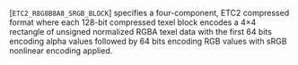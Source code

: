 [`ETC2_R8G8B8A8_SRGB_BLOCK`] specifies a four-component,
ETC2 compressed format where each 128-bit compressed texel block encodes
a 4×4 rectangle of unsigned normalized RGBA texel data with the
first 64 bits encoding alpha values followed by 64 bits encoding RGB
values with sRGB nonlinear encoding applied.